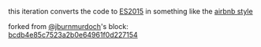 this iteration converts the code to [ES2015](https://babeljs.io/learn-es2015/) in something like the [airbnb style](https://github.com/airbnb/javascript) 

forked from [@jburnmurdoch](https://twitter.com/jburnmurdoch)'s block: [bcdb4e85c7523a2b0e64961f0d227154](https://bl.ocks.org/johnburnmurdoch/bcdb4e85c7523a2b0e64961f0d227154) 